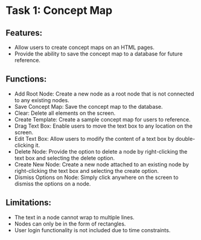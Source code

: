 # Task 1: Concept Map
## Features:

- Allow users to create concept maps on an HTML pages.
- Provide the ability to save the concept map to a database for future reference.

## Functions:

- Add Root Node: Create a new node as a root node that is not connected to any existing nodes.
- Save Concept Map: Save the concept map to the database.
- Clear: Delete all elements on the screen.
- Create Template: Create a sample concept map for users to reference.
- Drag Text Box: Enable users to move the text box to any location on the screen.
- Edit Text Box: Allow users to modify the content of a text box by double-clicking it.
- Delete Node: Provide the option to delete a node by right-clicking the text box and selecting the delete option.
- Create New Node: Create a new node attached to an existing node by right-clicking the text box and selecting the create option.
- Dismiss Options on Node: Simply click anywhere on the screen to dismiss the options on a node.

## Limitations:

- The text in a node cannot wrap to multiple lines.
- Nodes can only be in the form of rectangles.
- User login functionality is not included due to time constraints.
